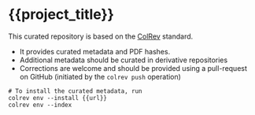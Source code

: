 # {{project_title}}

This curated repository is based on the [ColRev](https://github.com/geritwagner/colrev_core) standard.

- It provides curated metadata and PDF hashes.
- Additional metadata should be curated in derivative repositories
- Corrections are welcome and should be provided using a pull-request on GitHub (initiated by the `colrev push` operation)

```
# To install the curated metadata, run
colrev env --install {{url}}
colrev env --index
```
